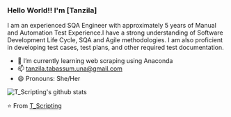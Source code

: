 ### Hello World!! I'm [Tanzila]
I am an experienced SQA Engineer with approximately 5 years of Manual and Automation Test Experience.I have a strong understanding of Software Development Life Cycle, SQA and Agile methodologies. I am also proficient in developing test cases, test plans, and other required test documentation.<br>


<!--
**AkhilGKrishnan/AkhilGKrishnan** is a ✨ _special_ ✨ repository because its `README.md` (this file) appears on your GitHub profile.


Here are some ideas to get you started:
- 🤔 I’m looking for help with ...
- 💬 Ask me about ...
- 📫 How to reach me: ...
- 😄 Pronouns: ...
- ⚡ Fun fact: ...
-->

<!--- 🔭 I’m currently working on [Facemask Detector](https://github.com/AkhilGKrishnan/Face-Mask-Detector)-->
- 🌱 I’m currently learning web scraping using Anaconda
- 📫 tanzila.tabassum.una@gmail.com
- 😄 Pronouns: She/Her



![T_Scripting's github stats](https://github-readme-stats.vercel.app/api?username=tanzila-tabassum&show_icons=true&theme=dark)

⭐️ From [T_Scripting](https://github.com/tanzila-tabassum)
